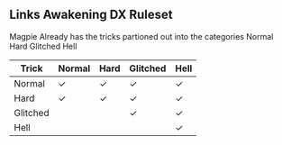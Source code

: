 ## Links Awakening DX Ruleset

Magpie Already has the tricks partioned out into the categories Normal Hard Glitched Hell

| Trick    | Normal | Hard | Glitched | Hell |
|----------|--------|------|----------|------|
| Normal   | ✓      | ✓    | ✓        | ✓    |
| Hard     | ✓      | ✓    | ✓        | ✓    |
| Glitched |        |      | ✓        | ✓    |
| Hell     |        |      |          | ✓    |